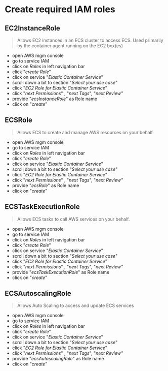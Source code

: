 # Create required IAM roles

## EC2InstanceRole  

> Allows EC2 instances in an ECS cluster to access ECS.
> Used primarily by the container agent running on the EC2 box(es)

- open AWS mgm console
- go to service IAM
- click on _Roles_ in left navigation bar
- click "_create Role_"
- click on service "_Elastic Container Service_"
- scroll down a bit to section "_Select your use case_"
- click "_EC2 Role for Elastic Container Service_"
- click "_next Permissions_" , "_next Tags_", "_next Review"_
- provide "_ecsInstanceRole_" as Role name
- click on "_create_"

## ECSRole  

> Allows ECS to create and manage AWS resources on your behalf

- open AWS mgm console
- go to service IAM
- click on _Roles_ in left navigation bar
- click "_create Role_"
- click on service "_Elastic Container Service_"
- scroll down a bit to section "_Select your use case_"
- click "_EC2 Role for Elastic Container Service_"
- click "_next Permissions_" , "_next Tags_", "_next Review"_
- provide "_ecsRole_" as Role name
- click on "_create_"

## ECSTaskExecutionRole

> Allows ECS tasks to call AWS services on your behalf.

- open AWS mgm console
- go to service IAM
- click on _Roles_ in left navigation bar
- click "_create Role_"
- click on service "_Elastic Container Service_"
- scroll down a bit to section "_Select your use case_"
- click "_EC2 Role for Elastic Container Service_"
- click "_next Permissions_" , "_next Tags_", "_next Review"_
- provide "_ecsTaskExecutionRole_" as Role name
- click on "_create_"

## ECSAutoscalingRole

> Allows Auto Scaling to access and update ECS services

- open AWS mgm console
- go to service IAM
- click on _Roles_ in left navigation bar
- click "_create Role_"
- click on service "_Elastic Container Service_"
- scroll down a bit to section "_Select your use case_"
- click "_EC2 Role for Elastic Container Service_"
- click "_next Permissions_" , "_next Tags_", "_next Review"_
- provide "_ecsAutoscalingRole_" as Role name
- click on "_create_"
